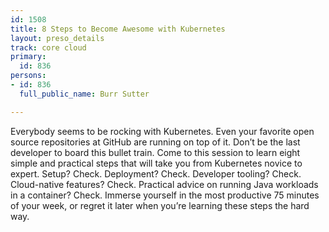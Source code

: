 ```yaml
---
id: 1508
title: 8 Steps to Become Awesome with Kubernetes
layout: preso_details
track: core cloud
primary:
  id: 836
persons:
- id: 836
  full_public_name: Burr Sutter

---
```

Everybody seems to be rocking with Kubernetes. Even your favorite open source repositories at GitHub are running on top of it. Don’t be the last developer to board this bullet train. Come to this session to learn eight simple and practical steps that will take you from Kubernetes novice to expert. Setup? Check. Deployment? Check. Developer tooling? Check. Cloud-native features? Check. Practical advice on running Java workloads in a container? Check. Immerse yourself in the most productive 75 minutes of your week, or regret it later when you’re learning these steps the hard way.